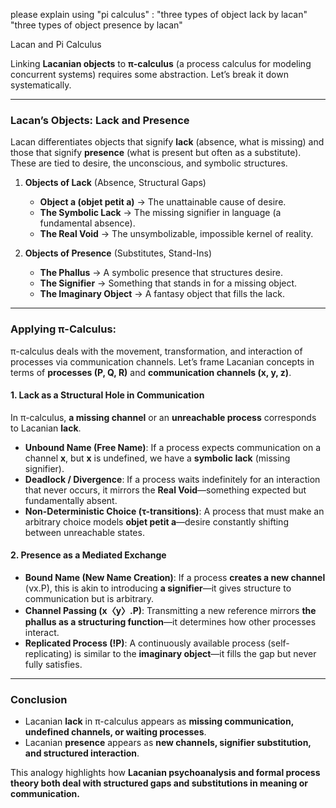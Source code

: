 please explain using "pi calculus" : "three types of object lack by lacan" "three types of object presence by lacan"

Lacan and Pi Calculus

Linking **Lacanian objects** to **π-calculus** (a process calculus for modeling concurrent systems) requires some abstraction. Let’s break it down systematically.

---

### **Lacan’s Objects: Lack and Presence**
Lacan differentiates objects that signify **lack** (absence, what is missing) and those that signify **presence** (what is present but often as a substitute). These are tied to desire, the unconscious, and symbolic structures.

1. **Objects of Lack** (Absence, Structural Gaps)
   - **Object a (objet petit a)** → The unattainable cause of desire.
   - **The Symbolic Lack** → The missing signifier in language (a fundamental absence).
   - **The Real Void** → The unsymbolizable, impossible kernel of reality.

2. **Objects of Presence** (Substitutes, Stand-Ins)
   - **The Phallus** → A symbolic presence that structures desire.
   - **The Signifier** → Something that stands in for a missing object.
   - **The Imaginary Object** → A fantasy object that fills the lack.

---

### **Applying π-Calculus:**
π-calculus deals with the movement, transformation, and interaction of processes via communication channels. Let’s frame Lacanian concepts in terms of **processes (P, Q, R)** and **communication channels (x, y, z)**.

#### **1. Lack as a Structural Hole in Communication**
In π-calculus, **a missing channel** or an **unreachable process** corresponds to Lacanian **lack**.
   - **Unbound Name (Free Name)**: If a process expects communication on a channel **x**, but **x** is undefined, we have a **symbolic lack** (missing signifier).
   - **Deadlock / Divergence**: If a process waits indefinitely for an interaction that never occurs, it mirrors the **Real Void**—something expected but fundamentally absent.
   - **Non-Deterministic Choice (τ-transitions)**: A process that must make an arbitrary choice models **objet petit a**—desire constantly shifting between unreachable states.

#### **2. Presence as a Mediated Exchange**
   - **Bound Name (New Name Creation)**: If a process **creates a new channel** (νx.P), this is akin to introducing **a signifier**—it gives structure to communication but is arbitrary.
   - **Channel Passing (x〈y〉.P)**: Transmitting a new reference mirrors **the phallus as a structuring function**—it determines how other processes interact.
   - **Replicated Process (!P)**: A continuously available process (self-replicating) is similar to the **imaginary object**—it fills the gap but never fully satisfies.

---

### **Conclusion**
- Lacanian **lack** in π-calculus appears as **missing communication, undefined channels, or waiting processes**.
- Lacanian **presence** appears as **new channels, signifier substitution, and structured interaction**.

This analogy highlights how **Lacanian psychoanalysis and formal process theory both deal with structured gaps and substitutions in meaning or communication.**
